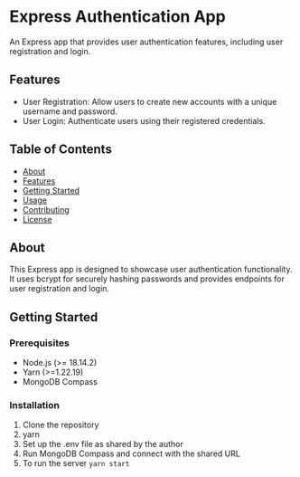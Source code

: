 # Express Authentication App

An Express app that provides user authentication features, including user registration and login.

## Features

- User Registration: Allow users to create new accounts with a unique username and password.
- User Login: Authenticate users using their registered credentials.

## Table of Contents

- [About](#about)
- [Features](#features)
- [Getting Started](#getting-started)
- [Usage](#usage)
- [Contributing](#contributing)
- [License](#license)

## About

This Express app is designed to showcase user authentication functionality. It uses bcrypt for securely hashing passwords and provides endpoints for user registration and login.

## Getting Started

### Prerequisites

- Node.js (>= 18.14.2)
- Yarn (>=1.22.19)
- MongoDB Compass

### Installation

1. Clone the repository
2. yarn
3. Set up the .env file as shared by the author
4. Run MongoDB Compass and connect with the shared URL
5. To run the server `yarn start`
